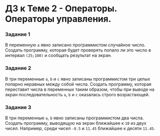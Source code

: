 # ДЗ к Теме 2 - Операторы. Операторы управления.

### Задание 1
В переменную `a` явно записано программистом случайное число. 
Создать программу, которая будет проверять попало ли это число в интервал `(25;100)` и сообщать результат на экран.

### Задание 2
В три переменные `a`, `b` и `c` явно записаны программистом три целых попарно неравных между собой числа. 
Создать программу, которая переставит числа в переменных таким образом, 
чтобы при выводе на экран последовательность `a`, `b` и `c` оказалась строго возрастающей.

### Задание 3
В три переменные `a`, `b` явно записаны программистом два числа. 
Создать программу, выводящую на экран ближайшее к `10` из двух чисел. 
Например, среди чисел `-8.5` и `11.45` ближайшее к десяти `11.45`.
